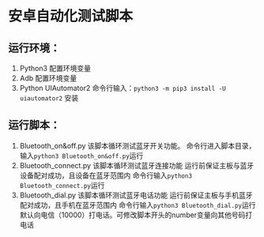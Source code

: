 # 安卓自动化测试脚本
运行环境：
- 
1. Python3
	配置环境变量
2. Adb
	配置环境变量
3. Python UIAutomator2
	命令行输入：`python3 -m pip3 install -U uiautomator2` 安装

运行脚本：
- 
1. Bluetooth_on&off.py
	该脚本循环测试蓝牙开关功能。
	命令行进入脚本目录，输入`python3 Bluetooth_on&off.py`运行
2. Bluetooth_connect.py
	该脚本循环测试蓝牙连接功能
	运行前保证主板与蓝牙设备配对成功，且设备在蓝牙范围内
	命令行输入`python3 Bluetooth_connect.py`运行
3. Bluetooth_dial.py
	该脚本循环测试蓝牙电话功能
	运行前保证主板与手机蓝牙配对成功，且手机在蓝牙范围内
	命令行输入`python3 Bluetooth_dial.py`运行
	默认向电信（10000）打电话。可修改脚本开头的number变量向其他号码打电话